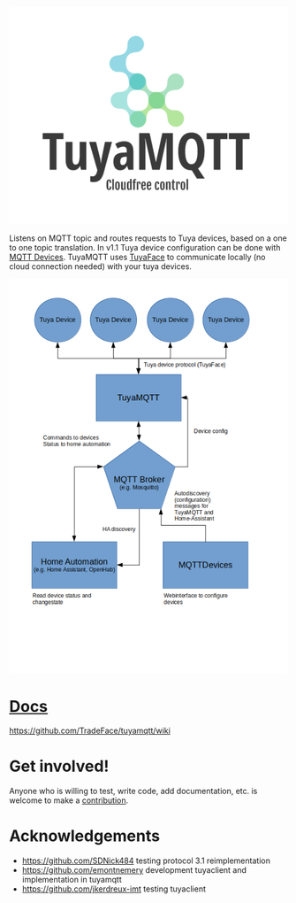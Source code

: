 ![TuyaMQTT](/docs/tuyamqtt_logo.png?raw=true)

Listens on MQTT topic and routes requests to Tuya devices, based on a one to one topic translation. In v1.1 Tuya device configuration can be done with [MQTT Devices](https://github.com/TradeFace/mqttdevices). TuyaMQTT uses [TuyaFace](https://github.com/TradeFace/tuya) to communicate locally (no cloud connection needed) with your tuya devices.

![Network](/docs/network_bg.png?raw=true)

[Docs](https://github.com/TradeFace/tuyamqtt/wiki)
================
https://github.com/TradeFace/tuyamqtt/wiki

Get involved!
================
Anyone who is willing to test, write code, add documentation, etc. is welcome to make a [contribution](https://github.com/TradeFace/tuyamqtt/CONTRIBUTING.md). 




Acknowledgements
=================
- https://github.com/SDNick484 testing protocol 3.1 reimplementation
- https://github.com/emontnemery development tuyaclient and implementation in tuyamqtt
- https://github.com/jkerdreux-imt testing tuyaclient

